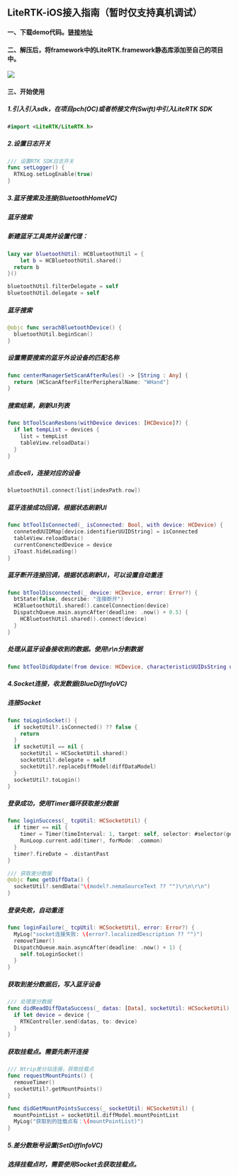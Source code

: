 ## LiteRTK-iOS接入指南（暂时仅支持真机调试）

####  一、下载demo代码。[链接地址](https://github.com/woncan/LiteRTK)

#### 二、解压后，将framework中的LiteRTK.framework静态库添加至自己的项目中。

![](http://survey-file.woncan.cn/firmware/20210615-153711/6c5bbe6a-3b69-40fd-8769-04b7d9478518.png)

#### 三、开始使用

##### 1.引入引入sdk，在项目pch(OC)或者桥接文件(Swift)中引入LiteRTK SDK

```swift
#import <LiteRTK/LiteRTK.h>
```

##### 2.设置日志开关

```swift
/// 设置RTK SDK日志开关
func setLogger() {
  RTKLog.setLogEnable(true)
}
```

##### 3.蓝牙搜索及连接(BluetoothHomeVC)

##### 蓝牙搜索

##### 新建蓝牙工具类并设置代理：

```swift
lazy var bluetoothUtil: HCBluetoothUtil = {
 	let b = HCBluetoothUtil.shared()
  return b
}()

bluetoothUtil.filterDelegate = self
bluetoothUtil.delegate = self
```

##### 蓝牙搜索

```swift
@objc func serachBluetoothDevice() {
  bluetoothUtil.beginScan()
}
```

##### 设置需要搜索的蓝牙外设设备的匹配名称

```swift
func centerManagerSetScanAfterRules() -> [String : Any] {
  return [HCScanAfterFilterPeripheralName: "WHand"]
}
```

##### 搜索结果，刷新UI列表

```swift
func btToolScanResbons(withDevice devices: [HCDevice]?) {
  if let tempList = devices {
    list = tempList
    tableView.reloadData()
  }
}
```

##### 点击cell，连接对应的设备

```swift
bluetoothUtil.connect(list[indexPath.row])
```

##### 蓝牙连接成功回调，根据状态刷新UI

```swift
func btToolIsConnected(_ isConnected: Bool, with device: HCDevice) {
  connetedUUIDMap[device.identifierUUIDString] = isConnected
  tableView.reloadData()
  currentConenctedDevice = device
  iToast.hideLoading()
}
```

##### 蓝牙断开连接回调，根据状态刷新UI，可以设置自动重连

```swift
func btToolDisconnected(_ device: HCDevice, error: Error?) {
  btState(false, describe: "连接断开")
  HCBluetoothUtil.shared().cancelConnection(device)
  DispatchQueue.main.asyncAfter(deadline: .now() + 0.5) {
    HCBluetoothUtil.shared().connect(device)
  }
}
```

##### 处理从蓝牙设备接收到的数据。使用\r\n分割数据

```swift
func btToolDidUpdate(from device: HCDevice, characteristicUUIDsString uuidStr: String, value data: Data, error: Error?) {}
```

##### 4.Socket连接，收发数据(BlueDiffInfoVC)

##### 连接Socket

```swift
func toLoginSocket() {
  if socketUtil?.isConnected() ?? false {
    return
  }
  if socketUtil == nil {
    socketUtil = HCSocketUtil.shared()
    socketUtil?.delegate = self
    socketUtil?.replaceDiffModel(diffDataModel)
  }
  socketUtil?.toLogin()
}
```

##### 登录成功，使用Timer循环获取差分数据

```swift
func loginSuccess(_ tcpUtil: HCSocketUtil) {
  if timer == nil {
    timer = Timer(timeInterval: 1, target: self, selector: #selector(getDiffData), userInfo: nil, repeats: true)
    RunLoop.current.add(timer!, forMode: .common)
  }
  timer?.fireDate = .distantPast
}

/// 获取差分数据
@objc func getDiffData() {
  socketUtil?.sendData("\(model?.nemaSourceText ?? "")\r\n\r\n")
}
```

##### 登录失败，自动重连

```swift
func loginFailure(_ tcpUtil: HCSocketUtil, error: Error?) {
  MyLog("socket连接失败: \(error?.localizedDescription ?? "")")
  removeTimer()
  DispatchQueue.main.asyncAfter(deadline: .now() + 1) {
    self.toLoginSocket()
  }
}
```

##### 获取到差分数据后，写入蓝牙设备

```swift
/// 处理差分数据
func didReadDiffDataSuccess(_ datas: [Data], socketUtil: HCSocketUtil) {
  if let device = device {
    RTKController.send(datas, to: device)
  }
}
```

##### 获取挂载点。需要先断开连接

```swift
/// Ntrip差分站连接，获取挂载点
func requestMountPoints() {
  removeTimer()
  socketUtil?.getMountPoints()
}

func didGetMountPointsSuccess(_ socketUtil: HCSocketUtil) {
  mountPointList = socketUtil.diffModel.mountPointList
  MyLog("获取到的挂载点有：\(mountPointList)")
}
```

##### 5.差分数账号设置(SetDiffInfoVC)

##### 选择挂载点时，需要使用Socket去获取挂载点。







